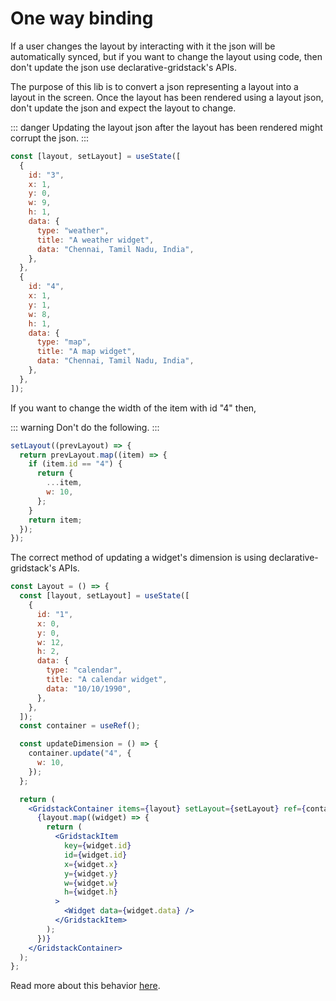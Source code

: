 # One way binding

If a user changes the layout by interacting with it the json will be automatically
synced, but if you want to change the layout using code, then don't update the json use declarative-gridstack's APIs.

The purpose of this lib is to convert a json representing a layout into a layout in the screen.
Once the layout has been rendered using a layout json, don't update the json and expect the layout
to change.

::: danger
Updating the layout json after the layout has been rendered might corrupt the json.
:::

```jsx
const [layout, setLayout] = useState([
  {
    id: "3",
    x: 1,
    y: 0,
    w: 9,
    h: 1,
    data: {
      type: "weather",
      title: "A weather widget",
      data: "Chennai, Tamil Nadu, India",
    },
  },
  {
    id: "4",
    x: 1,
    y: 1,
    w: 8,
    h: 1,
    data: {
      type: "map",
      title: "A map widget",
      data: "Chennai, Tamil Nadu, India",
    },
  },
]);
```

If you want to change the width of the item with id "4" then,

::: warning
Don't do the following.
:::

```jsx
setLayout((prevLayout) => {
  return prevLayout.map((item) => {
    if (item.id == "4") {
      return {
        ...item,
        w: 10,
      };
    }
    return item;
  });
});
```

The correct method of updating a widget's dimension is using declarative-gridstack's APIs.

```jsx
const Layout = () => {
  const [layout, setLayout] = useState([
    {
      id: "1",
      x: 0,
      y: 0,
      w: 12,
      h: 2,
      data: {
        type: "calendar",
        title: "A calendar widget",
        data: "10/10/1990",
      },
    },
  ]);
  const container = useRef();

  const updateDimension = () => {
    container.update("4", {
      w: 10,
    });
  };

  return (
    <GridstackContainer items={layout} setLayout={setLayout} ref={container}>
      {layout.map((widget) => {
        return (
          <GridstackItem
            key={widget.id}
            id={widget.id}
            x={widget.x}
            y={widget.y}
            w={widget.w}
            h={widget.h}
          >
            <Widget data={widget.data} />
          </GridstackItem>
        );
      })}
    </GridstackContainer>
  );
};
```

Read more about this behavior [here](../frameworks//react/how-to/using-apis.md).
